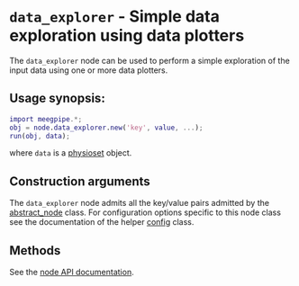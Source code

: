 `data_explorer` - Simple data exploration using data plotters
===

The `data_explorer` node can be used to perform a simple exploration of 
the input data using one or more data plotters.

## Usage synopsis:

````matlab
import meegpipe.*;
obj = node.data_explorer.new('key', value, ...);
run(obj, data);
````

where `data` is a [physioset][physioset] object.

[physioset]: https://github.com/germangh/matlab_physioset/blob/master/%2Bphysioset/%40physioset/README.md


## Construction arguments

The `data_explorer` node admits all the key/value pairs admitted by the
[abstract_node][abstract-node] class. For configuration options specific to this
node class see the documentation of the helper [config][config] class.

[abstract-node]: ../@abstract_node/README.md
[config]: ./config.md


## Methods

See the [node API documentation][node].

[node]: ../


